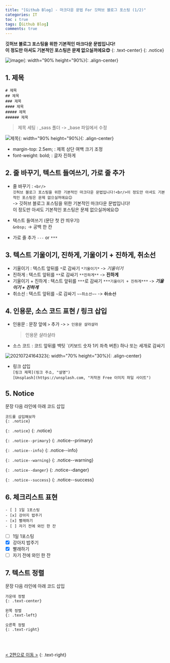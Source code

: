 ```yaml
---
title: "[Github Blog] - 마크다운 문법 For 깃허브 블로그 포스팅 (1/2)"
categories: IT
toc : true
tags: [Github Blog] 
comments: true
---
```


**깃허브 블로그 포스팅을 위한 기본적인 마크다운 문법입니다!<br/>이 정도만 아셔도 기본적인 포스팅은 문제 없으실꺼에요😊**
{: .text-center}
{: .notice}

![image](https://user-images.githubusercontent.com/86281619/126859554-45f23910-0618-4ecb-b2fe-fd1a0b340eff.png){: width="90% height="90%}{: .align-center}

## 1. 제목

```
# 제목
## 제목
### 제목
#### 제목
##### 제목
###### 제목
```

> 제목 세팅 : _sass 폴더 -> _base 파일에서 수정

![제목](https://user-images.githubusercontent.com/86281619/126860055-36668e18-d13e-460c-b9c8-6cc95b697a7b.png){: width="90% height="90%}{: .align-center}

  * margin-top: 2.5em; : 제목 상단 여백 크기 조정
  * font-weight: bold; : 글자 진하게

## 2. 줄 바꾸기, 텍스트 들여쓰기, 가로 줄 추가

* 줄 바꾸기 : `<br/>`<br/>
  `깃허브 블로그 포스팅을 위한 기본적인 마크다운 문법입니다!<br/>이 정도만 아셔도 기본적인 포스팅은 문제 없으실꺼에요😊`<br/>
  -> 깃허브 블로그 포스팅을 위한 기본적인 마크다운 문법입니다!<br/>이 정도만 아셔도 기본적인 포스팅은 문제 없으실꺼에요😊

* 텍스트 들여쓰기 (문단 첫 칸 띄우기)<br/>
  `&nbsp;` -> 공백 한 칸

* 가로 줄 추가
  `---` or `***`

## 3. 텍스트 기울이기, 진하게, 기울이기 + 진하게, 취소선

* 기울이기 : 텍스트 앞뒤를 `*`로 감싸기 `*기울이기*` -> *기울이기* 
* 진하게 : 텍스트 앞뒤를 `**`로 감싸기 `**진하게**` -> **진하게**
* 기울이기 + 진하게 : 텍스트 앞뒤를 `***`로 감싸기 `***기울이기 + 진하게***` -> ***기울이기 + 진하게***
* 취소선 : 텍스트 앞뒤를 `~`로 감싸기 `~~취소선~~` -> ~~취소선~~

## 4. 인용문, 소스 코드 표현 / 링크 삽입

* 인용문 : 문장 앞에 `>` 추가 -> `> 인용문 샬라샬라`<br/>
  > 인용문 샬라샬라

* 소스 코드 : 코드 앞뒤를 백팃 `(키보드 숫자 1키 좌측 버튼) 하나 또는 세개로 감싸기
 
 ![20210724164323](https://user-images.githubusercontent.com/86281619/126861415-fe8ef81f-ecb2-4502-9511-b8ef6c8ab4df.png){: width="70% height="30%}{: .align-center}

* 링크 삽입<br/>
  `[링크 제목](링크 주소, "설명")`<br/>
  `[Unsplash](https://unsplash.com, "저작권 Free 이미지 파일 사이트")`

## 5. Notice 

문장 다음 라인에 아래 코드 삽입<br/>
```
코드를 삽입해보자
{: .notice}
```

`{: .notice}`
{: .notice}

`{: .notice--primary}`
{: .notice--primary}

`{: .notice--info}`
{: .notice--info}

`{: .notice--warning}`
{: .notice--warning}

`{: .notice--danger}`
{: .notice--danger}

`{: .notice--success}`
{: .notice--success}


## 6. 체크리스트 표현

```
- [ ] 1일 1포스팅
- [x] 강아지 밥주기
- [x] 빨래하기
- [ ] 자기 전에 와인 한 잔
```
- [ ] 1일 1포스팅
- [x] 강아지 밥주기
- [x] 빨래하기
- [ ] 자기 전에 와인 한 잔

## 7. 텍스트 정렬

문장 다음 라인에 아래 코드 삽입

```
가운데 정렬
{: .text-center}

왼쪽 정렬
{: .text-left}

오른쪽 정렬
{: .text-right}
```

<br/>
<br/>

[< 2편으로 이동 >](https://readyfornewnormal.github.io/it/IT2/)
{: .text-right}

